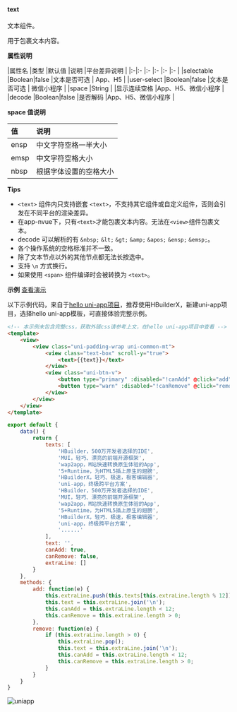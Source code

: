 #### text
文本组件。

用于包裹文本内容。

**属性说明**

|属性名		|类型	|默认值	|说明			|平台差异说明				|
|:-|:-			|:-		|:-		|:-				|:-						|
|selectable	|Boolean|false	|文本是否可选	|	App、H5	|
|user-select	|Boolean|false	|文本是否可选	| 微信小程序 |
|space		|String	|		|显示连续空格	|App、H5、微信小程序	|
|decode		|Boolean|false	|是否解码		|App、H5、微信小程序	|

**space 值说明**

|值|说明|
|:-|:-|
|ensp|中文字符空格一半大小|
|emsp|中文字符空格大小|
|nbsp|根据字体设置的空格大小|

**Tips**

- `<text>` 组件内只支持嵌套 `<text>`，不支持其它组件或自定义组件，否则会引发在不同平台的渲染差异。
- 在app-nvue下，只有`<text>`才能包裹文本内容。无法在`<view>`组件包裹文本。
- decode 可以解析的有 `&nbsp;` `&lt;` `&gt;` `&amp;` `&apos;` `&ensp;` `&emsp;`。
- 各个操作系统的空格标准并不一致。
- 除了文本节点以外的其他节点都无法长按选中。
- 支持 `\n` 方式换行。
- 如果使用 `<span>` 组件编译时会被转换为 `<text>`。

**示例** [查看演示](https://hellouniapp.dcloud.net.cn/pages/component/text/text)

以下示例代码，来自于[hello uni-app项目](https://github.com/dcloudio/hello-uniapp)，推荐使用HBuilderX，新建uni-app项目，选择hello uni-app模板，可直接体验完整示例。
```html
<!-- 本示例未包含完整css，获取外链css请参考上文，在hello uni-app项目中查看 -->
<template>
	<view>
		<view class="uni-padding-wrap uni-common-mt">
			<view class="text-box" scroll-y="true">
				<text>{{text}}</text>
			</view>
			<view class="uni-btn-v">
				<button type="primary" :disabled="!canAdd" @click="add">add line</button>
				<button type="warn" :disabled="!canRemove" @click="remove">remove line</button>
			</view>
		</view>
	</view>
</template>
```
```javascript
export default {
    data() {
        return {
            texts: [
                'HBuilder，500万开发者选择的IDE',
                'MUI，轻巧、漂亮的前端开源框架',
                'wap2app，M站快速转换原生体验的App',
                '5+Runtime，为HTML5插上原生的翅膀',
                'HBuilderX，轻巧、极速，极客编辑器',
                'uni-app，终极跨平台方案',
                'HBuilder，500万开发者选择的IDE',
                'MUI，轻巧、漂亮的前端开源框架',
                'wap2app，M站快速转换原生体验的App',
                '5+Runtime，为HTML5插上原生的翅膀',
                'HBuilderX，轻巧、极速，极客编辑器',
                'uni-app，终极跨平台方案',
                '......'
            ],
            text: '',
            canAdd: true,
            canRemove: false,
            extraLine: []
        }
    },
    methods: {
        add: function(e) {
            this.extraLine.push(this.texts[this.extraLine.length % 12]);
            this.text = this.extraLine.join('\n');
            this.canAdd = this.extraLine.length < 12;
            this.canRemove = this.extraLine.length > 0;
        },
        remove: function(e) {
            if (this.extraLine.length > 0) {
                this.extraLine.pop();
                this.text = this.extraLine.join('\n');
                this.canAdd = this.extraLine.length < 12;
                this.canRemove = this.extraLine.length > 0;
            }
        }
    }
}

```

![uniapp](https://bjetxgzv.cdn.bspapp.com/VKCEYUGU-uni-app-doc/245b9110-4f2f-11eb-97b7-0dc4655d6e68.png)
